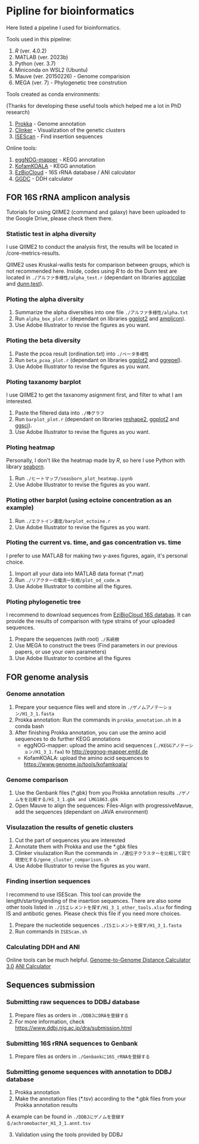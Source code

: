 # Pipline for bioinformatics
Here listed a pipeline I used for bioinformatics.

Tools used in this pipeline:
1. *R* (ver. 4.0.2)
2. MATLAB (ver. 2023b)
3. Python (ver. 3.7)
4. Miniconda on WSL2 (Ubuntu)
5. Mauve (ver. 20150226) - Genome comparision
6. MEGA (ver. 7) - Phylogenetic tree constrution

Tools created as conda environments:

(Thanks for developing these useful tools which helped me a lot in PhD research)
1. [Prokka](https://github.com/tseemann/prokka) - Genome annotation
2. [Clinker](https://github.com/gamcil/clinker) - Visualization of the genetic clusters
3. [ISEScan](https://github.com/xiezhq/ISEScan) - Find insertion sequences

Online tools:
1. [eggNOG-mapper](http://eggnog-mapper.embl.de/) - KEGG annotation
2. [KofamKOALA](https://www.genome.jp/tools/kofamkoala/) - KEGG annotation 
3. [EzBioCloud](https://www.ezbiocloud.net/) - 16S rRNA database / ANI calculator
4. [GGDC](https://ggdc.dsmz.de/ggdc.php#) - DDH calculator

## FOR 16S rRNA amplicon analysis
Tutorials for using QIIME2 (command and galaxy) have been uploaded to the Google Drive, 
please check them there.

### Statistic test in alpha diversity 
I use QIIME2 to conduct the analysis first, 
the results will be located in /core-metrics-results.

QIIME2 uses Kruskal-wallis tests for comparison between groups, which is not recommended here.
Inside, codes using *R* to do the Dunn test are located in `./アルファ多様性/alpha_test.r` (dependant on libraries [agricolae](https://github.com/myaseen208/agricolae) and [dunn.test](https://github.com/cran/dunn.test)).

### Ploting the alpha diversity
1. Summarize the alpha diversities into one file `./アルファ多様性/alpha.txt`
2. Run `alpha_box_plot.r` (dependant on libraries [ggplot2](https://github.com/tidyverse/ggplot2) and [amplicon](https://github.com/microbiota/amplicon)).
3. Use Adobe Illustrator to revise the figures as you want.

### Ploting the beta diversity
1. Paste the pcoa result (ordination.txt) into `./ベータ多様性`
2. Run `beta_pcoa_plot.r` (dependant on libraries [ggplot2](https://github.com/tidyverse/ggplot2) and [ggrepel](https://github.com/slowkow/ggrepel)).
3. Use Adobe Illustrator to revise the figures as you want.

### Ploting taxanomy barplot
I use QIIME2 to get the taxanomy asignment first, and filter to what I am interested.

1. Paste the filtered data into `./棒グラフ`
2. Run `barplot_plot.r` (dependant on libraries [reshape2](https://github.com/cran/reshape2), [ggplot2](https://github.com/tidyverse/ggplot2) and [ggsci](https://github.com/nanxstats/ggsci)).
3. Use Adobe Illustrator to revise the figures as you want.

### Ploting heatmap
Personally, I don't like the heatmap made by *R*, so here I use Python with library [seaborn](https://github.com/mwaskom/seaborn).
1. Run `./ヒートマップ/seasborn_plot_heatmap.ipynb`
2. Use Adobe Illustrator to revise the figures as you want.

### Ploting other barplot (using ectoine concentration as an example)
1. Run `./エクトイン濃度/barplot_ectoine.r`
2. Use Adobe Illustrator to revise the figures as you want.

### Ploting the current vs. time, and gas concentration vs. time
I prefer to use MATLAB for making two y-axes figures, again, it's personal choice.

1. Import all your data into MATLAB data format (*.mat)
2. Run `./リアクターの電流ー気相/plot_od_code.m`
3. Use Adobe Illustrator to combine all the figures.

### Ploting phylogenetic tree
I recommend to download sequences from [EziBioCloud 16S databas](https://www.ezbiocloud.net/).
It can provide the results of comparison with type strains of your uploaded sequences. 

1. Prepare the sequences (with root) `./系統樹`
2. Use MEGA to construct the trees (Find parameters in our previous papers, or use your own parameters)
3. Use Adobe Illustrator to combine all the figures

## FOR genome analysis

### Genome annotation
1. Prepare your sequence files well and store in `./ゲノムアノテーション/H1_3_1.fasta`
2. Prokka annotation: Run the commands in `prokka_annotation.sh` in a conda bash
3. After finishing Prokka annotation, you can use the amino acid sequences to do further KEGG annotations
   - eggNOG-mapper: upload the amino acid sequences (`./KEGGアノテーション/H1_3_1.faa`) to http://eggnog-mapper.embl.de
   - KofamKOALA: upload the amino acid sequences to https://www.genome.jp/tools/kofamkoala/

### Genome comparison
1. Use the Genbank files (*.gbk) from you Prokka annotation results `./ゲノムをを比較する/H1_3_1.gbk and LMG1863.gbk`
2. Open Mauve to align the sequences: Files-Align with progressiveMavue, add the sequences (dependant on JAVA environment)

### Visulazation the results of genetic clusters
1. Cut the part of sequences you are interested
2. Annotate them with Prokka and use the *.gbk files
3. Clinker visulazation
   Run the commands in `./遺伝子クラスターを比較して図で視覚化する/gene_cluster_comparison.sh`
4. Use Adobe Illustrator to revise the figures as you want.

### Finding insertion sequences
I recommend to use ISEScan. This tool can provide the length/starting/ending of the insertion sequences.
There are also some other tools listed in `./ISエレメントを探す/H1_3_1_other_tools.xlsx` for finding IS and antibotic genes.
Please check this file if you need more choices.

1. Prepare the nucleotide sequences `./ISエレメントを探す/H1_3_1.fasta`
2. Run commands in `ISEScan.sh`

### Calculating DDH and ANI
Online tools can be much helpful. 
[Genome-to-Genome Distance Calculator 3.0](https://ggdc.dsmz.de/ggdc.php#)
[ANI Calculator](https://www.ezbiocloud.net/tools/ani)

## Sequences submission

### Submitting raw sequences to DDBJ database
1. Prepare files as orders in `./DDBJにDRAを登録する`
2. For more information, check https://www.ddbj.nig.ac.jp/dra/submission.html

### Submitting 16S rRNA sequences to Genbank
1. Prepare files as orders in `./Genbankに16S_rRNAを登録する`

### Submitting genome sequences with annotation to DDBJ database
1. Prokka annotation
2. Make the annotation files (*.tsv) according to the *.gbk files from your Prokka annotation results

  A example can be found in `./DDBJにゲノムを登録する/achromobacter_H1_3_1.annt.tsv`

3. Validation using the tools provided by DDBJ







